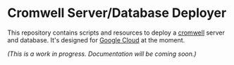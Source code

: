 # Cromwell Server/Database Deployer

This repository contains scripts and resources to deploy a [cromwell][0] server and database.  It's designed for [Google Cloud][1] at the moment.

_(This is a work in progress. Documentation will be coming soon.)_

[0]: https://github.com/broadinstitute/cromwell
[1]: https://cloud.google.com
